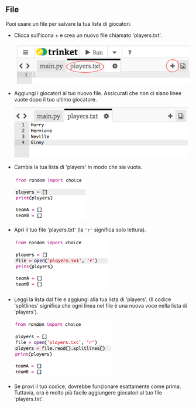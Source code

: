 ## File

Puoi usare un file per salvare la tua lista di giocatori.

+ Clicca sull'icona + e crea un nuovo file chiamato 'players.txt'.

	![screenshot](images/team-file-create.png)

+ Aggiungi i giocatori al tuo nuovo file. Assicurati che non ci siano linee vuote dopo il tuo ultimo giocatore.

	![screenshot](images/team-file-add.png)

+ Cambia la tua lista di 'players' in modo che sia vuota.

	![screenshot](images/team-players-empty.png)

+ Apri il tuo file 'players.txt' (la `'r'` significa solo lettura).

	![screenshot](images/team-file-open.png)

+ Leggi la lista dal file e aggiungi alla tua lista di 'players'. (Il codice 'splitlines' significa che ogni linea nel file è una nuova voce nella lista di 'players').

	![screenshot](images/team-file-load.png)

+ Se provi il tuo codice, dovrebbe funzionare esattamente come prima. Tuttavia, ora è molto più facile aggiungere giocatori al tuo file 'players.txt'.


